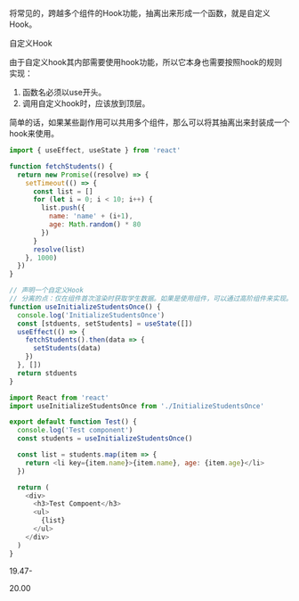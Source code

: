 将常见的，跨越多个组件的Hook功能，抽离出来形成一个函数，就是自定义Hook。



自定义Hook

由于自定义hook其内部需要使用hook功能，所以它本身也需要按照hook的规则实现：

1. 函数名必须以use开头。
2. 调用自定义hook时，应该放到顶层。



简单的话，如果某些副作用可以共用多个组件，那么可以将其抽离出来封装成一个hook来使用。



```js
import { useEffect, useState } from 'react'

function fetchStudents() {
  return new Promise((resolve) => {
    setTimeout(() => {
      const list = []
      for (let i = 0; i < 10; i++) {
        list.push({
          name: 'name' + (i+1),
          age: Math.random() * 80
        })
      }
      resolve(list)
    }, 1000)
  })
}

// 声明一个自定义Hook
// 分离的点：仅在组件首次渲染时获取学生数据。如果是使用组件，可以通过高阶组件来实现。
function useInitializeStudentsOnce() {
  console.log('InitializeStudentsOnce')
  const [stduents, setStudents] = useState([])
  useEffect(() => {
    fetchStudents().then(data => {
      setStudents(data)
    })
  }, [])
  return stduents
}

import React from 'react'
import useInitializeStudentsOnce from './InitializeStudentsOnce'

export default function Test() {
  console.log('Test component')
  const students = useInitializeStudentsOnce()

  const list = students.map(item => {
    return <li key={item.name}>{item.name}, age: {item.age}</li>
  })

  return (
    <div>
      <h3>Test Compoent</h3>
      <ul>
        {list}
      </ul>
    </div>
  )
}
```





19.47-

20.00